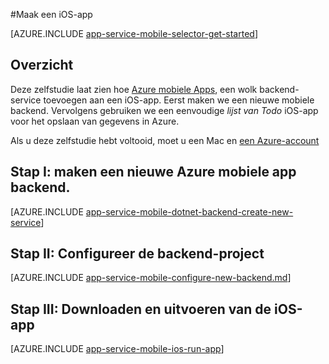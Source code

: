 <properties
    pageTitle="Maak een iOS-app op Azure App Service Mobile Apps | Microsoft Azure"
    description="Volg deze zelfstudie aan de slag met Azure mobiele app backends gebruiken voor de ontwikkeling van iOS in doelstelling-C of Swift"
    services="app-service\mobile"
    documentationCenter="ios"
    authors="ysxu"
    manager="yochayk"
    editor=""/>

<tags
    ms.service="app-service-mobile"
    ms.workload="na"
    ms.tgt_pltfrm="mobile-ios"
    ms.devlang="objective-c"
    ms.topic="hero-article"
    ms.date="10/01/2016"
    ms.author="yuaxu"/>

#<a name="create-an-ios-app"></a>Maak een iOS-app

[AZURE.INCLUDE [app-service-mobile-selector-get-started](../../includes/app-service-mobile-selector-get-started.md)]

## <a name="overview"></a>Overzicht

Deze zelfstudie laat zien hoe [Azure mobiele Apps](app-service-mobile-value-prop.md), een wolk backend-service toevoegen aan een iOS-app. Eerst maken we een nieuwe mobiele backend. Vervolgens gebruiken we een eenvoudige _lijst van Todo_ iOS-app voor het opslaan van gegevens in Azure.

Als u deze zelfstudie hebt voltooid, moet u een Mac en [een Azure-account](https://azure.microsoft.com/pricing/free-trial/)


## <a name="step-i-create-a-new-azure-mobile-app-backend"></a>Stap I: maken een nieuwe Azure mobiele app backend.

[AZURE.INCLUDE [app-service-mobile-dotnet-backend-create-new-service](../../includes/app-service-mobile-dotnet-backend-create-new-service.md)]

## <a name="step-ii-configure-the-backend-project"></a>Stap II: Configureer de backend-project

[AZURE.INCLUDE [app-service-mobile-configure-new-backend.md](../../includes/app-service-mobile-configure-new-backend.md)]

## <a name="step-iii-download-and-run-the-ios-app"></a>Stap III: Downloaden en uitvoeren van de iOS-app

[AZURE.INCLUDE [app-service-mobile-ios-run-app](../../includes/app-service-mobile-ios-run-app.md)]

<!-- URLs -->
[Azure portal]: https://portal.azure.com/
[Xcode]: https://go.microsoft.com/fwLink/p/?LinkID=266532
[Visual Studio Community 2013]: https://go.microsoft.com/fwLink/p/?LinkID=534203
